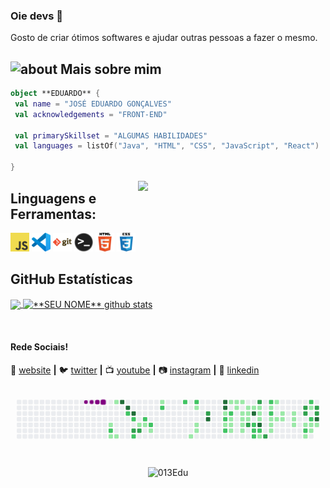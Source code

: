 ### Oie devs 👋

Gosto de criar ótimos softwares e ajudar outras pessoas a fazer o mesmo.

## <img width="45" alt="about" src="https://raw.github.com/elizarov/elizarov/master/about.png"> Mais sobre mim

```kotlin
object **EDUARDO** {
 val name = "JOSÉ EDUARDO GONÇALVES"
 val acknowledgements = "FRONT-END"
 
 val primarySkillset = "ALGUMAS HABILIDADES"
 val languages = listOf("Java", "HTML", "CSS", "JavaScript", "React") 

}
```
<img align="right" width="300" src="https://i2.wp.com/allhtaccess.info/wp-content/uploads/2018/03/programming.gif?fit=1281%2C716&ssl=1" />

## **Linguagens e Ferramentas:**  

<code><img height="30" src="https://raw.githubusercontent.com/github/explore/80688e429a7d4ef2fca1e82350fe8e3517d3494d/topics/javascript/javascript.png"></code>
<code><img height="30" src="https://raw.githubusercontent.com/github/explore/80688e429a7d4ef2fca1e82350fe8e3517d3494d/topics/visual-studio-code/visual-studio-code.png"></code>
<code><img height="30" src="https://raw.githubusercontent.com/github/explore/80688e429a7d4ef2fca1e82350fe8e3517d3494d/topics/git/git.png"></code>
<code><img height="30" src="https://raw.githubusercontent.com/github/explore/80688e429a7d4ef2fca1e82350fe8e3517d3494d/topics/terminal/terminal.png"></code>
<code><img height="30" src="https://raw.githubusercontent.com/github/explore/80688e429a7d4ef2fca1e82350fe8e3517d3494d/topics/html/html.png"></code>
<code><img height="30" src="https://raw.githubusercontent.com/github/explore/80688e429a7d4ef2fca1e82350fe8e3517d3494d/topics/css/css.png"></code>



## **GitHub Estatísticas**

<a href="https://github.com/Gurupreet">
  <img align="center" src="https://github-readme-stats.vercel.app/api/top-langs/?username=013Edu&theme=dracula&hide_langs_below=1" />
</a>

<a href="https://github.com/Gurupreet">
 <img align="center" src="https://github-readme-stats.vercel.app/api?username=013Edu&show_icons=true&theme=dracula&line_height=27" alt="**SEU NOME** github stats"/>
</a>

[website]: https://codedev.ga/
[twitter]: https://twitter.com/duuukrl
[youtube]: https://www.youtube.com/user/SEUYOUTUBE/
[instagram]: https://www.instagram.com/eduardoogoncalvess_/
[linkedin]: https://www.linkedin.com/in/eduardo-gon%C3%A7alves-993586224/
<br>


#### Rede Sociais!

🏡 [website][website] **|** 
🐦 [twitter][twitter] **|** 
📺 [youtube][youtube] **|** 
📷 [instagram][instagram] **|** 
👔 [linkedin][linkedin]

<svg viewBox="-16 -32 880 192" width="880" height="192" xmlns="http://www.w3.org/2000/svg"><desc>Generated with https://github.com/Platane/snk</desc><style>@keyframes c0{6.03%{fill:var(--c1)}6.05%,to{fill:var(--ce)}}@keyframes c1{66.66%{fill:var(--c2)}66.68%,to{fill:var(--ce)}}@keyframes c2{7.08%{fill:var(--c1)}7.1%,to{fill:var(--ce)}}@keyframes c3{4.71%{fill:var(--c1)}4.73%,to{fill:var(--ce)}}@keyframes c4{6.81%{fill:var(--c1)}6.83%,to{fill:var(--ce)}}@keyframes c5{94.74%{fill:var(--c4)}94.76%,to{fill:var(--ce)}}@keyframes c6{94.22%{fill:var(--c4)}94.24%,to{fill:var(--ce)}}@keyframes c7{65.08%{fill:var(--c2)}65.1%,to{fill:var(--ce)}}@keyframes c8{93.69%{fill:var(--c4)}93.71%,to{fill:var(--ce)}}@keyframes c9{64.56%{fill:var(--c2)}64.58%,to{fill:var(--ce)}}@keyframes ca{68.23%{fill:var(--c3)}68.25%,to{fill:var(--ce)}}@keyframes cb{67.97%{fill:var(--c2)}67.99%,to{fill:var(--ce)}}@keyframes cc{9.44%{fill:var(--c1)}9.46%,to{fill:var(--ce)}}@keyframes cd{68.49%{fill:var(--c3)}68.51%,to{fill:var(--ce)}}@keyframes ce{62.98%{fill:var(--c2)}63%,to{fill:var(--ce)}}@keyframes cf{9.7%{fill:var(--c1)}9.72%,to{fill:var(--ce)}}@keyframes cg{63.51%{fill:var(--c2)}63.53%,to{fill:var(--ce)}}@keyframes ch{10.23%{fill:var(--c1)}10.25%,to{fill:var(--ce)}}@keyframes ci{12.06%{fill:var(--c1)}12.08%,to{fill:var(--ce)}}@keyframes cj{61.67%{fill:var(--c2)}61.69%,to{fill:var(--ce)}}@keyframes ck{60.36%{fill:var(--c2)}60.38%,to{fill:var(--ce)}}@keyframes cl{15.48%{fill:var(--c1)}15.5%,to{fill:var(--ce)}}@keyframes cm{59.83%{fill:var(--c2)}59.85%,to{fill:var(--ce)}}@keyframes cn{13.9%{fill:var(--c1)}13.92%,to{fill:var(--ce)}}@keyframes co{14.69%{fill:var(--c1)}14.71%,to{fill:var(--ce)}}@keyframes cp{14.95%{fill:var(--c1)}14.97%,to{fill:var(--ce)}}@keyframes cq{72.43%{fill:var(--c3)}72.45%,to{fill:var(--ce)}}@keyframes cr{90.02%{fill:var(--c4)}90.04%,to{fill:var(--ce)}}@keyframes cs{88.44%{fill:var(--c4)}88.46%,to{fill:var(--ce)}}@keyframes ct{88.18%{fill:var(--c4)}88.2%,to{fill:var(--ce)}}@keyframes cu{44.35%{fill:var(--c1)}44.37%,to{fill:var(--ce)}}@keyframes cv{57.73%{fill:var(--c2)}57.75%,to{fill:var(--ce)}}@keyframes cw{24.92%{fill:var(--c1)}24.94%,to{fill:var(--ce)}}@keyframes cx{57.21%{fill:var(--c2)}57.23%,to{fill:var(--ce)}}@keyframes cy{22.04%{fill:var(--c1)}22.06%,to{fill:var(--ce)}}@keyframes cz{44.61%{fill:var(--c2)}44.63%,to{fill:var(--ce)}}@keyframes c10{18.1%{fill:var(--c1)}18.12%,to{fill:var(--ce)}}@keyframes c11{17.84%{fill:var(--c1)}17.86%,to{fill:var(--ce)}}@keyframes c12{17.58%{fill:var(--c1)}17.6%,to{fill:var(--ce)}}@keyframes c13{21.77%{fill:var(--c1)}21.79%,to{fill:var(--ce)}}@keyframes c14{22.56%{fill:var(--c1)}22.58%,to{fill:var(--ce)}}@keyframes c15{21.51%{fill:var(--c1)}21.53%,to{fill:var(--ce)}}@keyframes c16{20.99%{fill:var(--c1)}21.01%,to{fill:var(--ce)}}@keyframes c17{18.63%{fill:var(--c1)}18.65%,to{fill:var(--ce)}}@keyframes c18{23.61%{fill:var(--c1)}23.63%,to{fill:var(--ce)}}@keyframes c19{23.87%{fill:var(--c1)}23.89%,to{fill:var(--ce)}}@keyframes c1a{20.46%{fill:var(--c1)}20.48%,to{fill:var(--ce)}}@keyframes c1b{20.72%{fill:var(--c1)}20.74%,to{fill:var(--ce)}}@keyframes c1c{18.89%{fill:var(--c1)}18.91%,to{fill:var(--ce)}}@keyframes c1d{74.79%{fill:var(--c3)}74.81%,to{fill:var(--ce)}}@keyframes c1e{20.2%{fill:var(--c1)}20.22%,to{fill:var(--ce)}}@keyframes c1f{86.6%{fill:var(--c4)}86.62%,to{fill:var(--ce)}}@keyframes c1g{55.11%{fill:var(--c2)}55.13%,to{fill:var(--ce)}}@keyframes c1h{55.37%{fill:var(--c2)}55.39%,to{fill:var(--ce)}}@keyframes c1i{55.63%{fill:var(--c2)}55.65%,to{fill:var(--ce)}}@keyframes c1j{78.47%{fill:var(--c3)}78.49%,to{fill:var(--ce)}}@keyframes c1k{19.94%{fill:var(--c1)}19.96%,to{fill:var(--ce)}}@keyframes c1l{19.68%{fill:var(--c1)}19.7%,to{fill:var(--ce)}}@keyframes c1m{19.41%{fill:var(--c1)}19.43%,to{fill:var(--ce)}}@keyframes c1n{85.82%{fill:var(--c4)}85.84%,to{fill:var(--ce)}}@keyframes c1o{40.41%{fill:var(--c2)}40.43%,to{fill:var(--ce)}}@keyframes c1p{40.15%{fill:var(--c1)}40.17%,to{fill:var(--ce)}}@keyframes c1q{76.11%{fill:var(--c3)}76.13%,to{fill:var(--ce)}}@keyframes c1r{53.27%{fill:var(--c2)}53.29%,to{fill:var(--ce)}}@keyframes c1s{37.26%{fill:var(--c1)}37.28%,to{fill:var(--ce)}}@keyframes c1t{52.75%{fill:var(--c2)}52.77%,to{fill:var(--ce)}}@keyframes c1u{28.86%{fill:var(--c1)}28.88%,to{fill:var(--ce)}}@keyframes c1v{34.9%{fill:var(--c1)}34.92%,to{fill:var(--ce)}}@keyframes c1w{34.64%{fill:var(--c1)}34.66%,to{fill:var(--ce)}}@keyframes c1x{36.21%{fill:var(--c1)}36.23%,to{fill:var(--ce)}}@keyframes c1y{29.12%{fill:var(--c1)}29.14%,to{fill:var(--ce)}}@keyframes c1z{29.65%{fill:var(--c1)}29.67%,to{fill:var(--ce)}}@keyframes c20{29.39%{fill:var(--c1)}29.41%,to{fill:var(--ce)}}@keyframes c21{30.17%{fill:var(--c1)}30.19%,to{fill:var(--ce)}}@keyframes c22{30.44%{fill:var(--c1)}30.46%,to{fill:var(--ce)}}@keyframes c23{30.7%{fill:var(--c1)}30.72%,to{fill:var(--ce)}}@keyframes c24{80.83%{fill:var(--c3)}80.85%,to{fill:var(--ce)}}@keyframes c25{81.09%{fill:var(--c3)}81.11%,to{fill:var(--ce)}}@keyframes c26{31.22%{fill:var(--c1)}31.24%,to{fill:var(--ce)}}@keyframes c27{50.38%{fill:var(--c2)}50.4%,to{fill:var(--ce)}}@keyframes c28{32.8%{fill:var(--c1)}32.82%,to{fill:var(--ce)}}@keyframes c29{48.81%{fill:var(--c2)}48.83%,to{fill:var(--ce)}}@keyframes c2a{49.07%{fill:var(--c1)}49.09%,to{fill:var(--ce)}}@keyframes c2b{49.6%{fill:var(--c2)}49.62%,to{fill:var(--ce)}}@keyframes c2c{31.49%{fill:var(--c1)}31.51%,to{fill:var(--ce)}}@keyframes c2d{32.27%{fill:var(--c1)}32.29%,to{fill:var(--ce)}}@keyframes c2e{81.88%{fill:var(--c3)}81.9%,to{fill:var(--ce)}}@keyframes c2f{81.62%{fill:var(--c3)}81.64%,to{fill:var(--ce)}}@keyframes c2g{82.93%{fill:var(--c4)}82.95%,to{fill:var(--ce)}}@keyframes c2h{31.75%{fill:var(--c1)}31.77%,to{fill:var(--ce)}}@keyframes u0{4.71%{transform:scale(0,1)}4.73%,6.03%{transform:scale(.02,1)}6.05%,6.81%{transform:scale(.04,1)}6.83%,7.08%{transform:scale(.06,1)}7.1%,9.44%{transform:scale(.08,1)}9.46%,9.7%{transform:scale(.1,1)}10.23%,9.72%{transform:scale(.13,1)}10.25%,12.06%{transform:scale(.15,1)}12.08%,13.9%{transform:scale(.17,1)}13.92%,14.69%{transform:scale(.19,1)}14.71%,14.95%{transform:scale(.21,1)}14.97%,15.48%{transform:scale(.23,1)}15.5%,17.58%{transform:scale(.25,1)}17.6%,17.84%{transform:scale(.27,1)}17.86%,18.1%{transform:scale(.29,1)}18.12%,18.63%{transform:scale(.31,1)}18.65%,18.89%{transform:scale(.33,1)}18.91%,19.41%{transform:scale(.35,1)}19.43%,19.68%{transform:scale(.38,1)}19.7%,19.94%{transform:scale(.4,1)}19.96%,20.2%{transform:scale(.42,1)}20.22%,20.46%{transform:scale(.44,1)}20.48%,20.72%{transform:scale(.46,1)}20.74%,20.99%{transform:scale(.48,1)}21.01%,21.51%{transform:scale(.5,1)}21.53%,21.77%{transform:scale(.52,1)}21.79%,22.04%{transform:scale(.54,1)}22.06%,22.56%{transform:scale(.56,1)}22.58%,23.61%{transform:scale(.58,1)}23.63%,23.87%{transform:scale(.6,1)}23.89%,24.92%{transform:scale(.63,1)}24.94%,28.86%{transform:scale(.65,1)}28.88%,29.12%{transform:scale(.67,1)}29.14%,29.39%{transform:scale(.69,1)}29.41%,29.65%{transform:scale(.71,1)}29.67%,30.17%{transform:scale(.73,1)}30.19%,30.44%{transform:scale(.75,1)}30.46%,30.7%{transform:scale(.77,1)}30.72%,31.22%{transform:scale(.79,1)}31.24%,31.49%{transform:scale(.81,1)}31.51%,31.75%{transform:scale(.83,1)}31.77%,32.27%{transform:scale(.85,1)}32.29%,32.8%{transform:scale(.88,1)}32.82%,34.64%{transform:scale(.9,1)}34.66%,34.9%{transform:scale(.92,1)}34.92%,36.21%{transform:scale(.94,1)}36.23%,37.26%{transform:scale(.96,1)}37.28%,40.15%{transform:scale(.98,1)}40.17%,to{transform:scale(1,1)}}@keyframes u1{40.41%{transform:scale(0,1)}40.43%,to{transform:scale(1,1)}}@keyframes u2{44.35%{transform:scale(0,1)}44.37%,to{transform:scale(1,1)}}@keyframes u3{44.61%{transform:scale(0,1)}44.63%,48.81%{transform:scale(.5,1)}48.83%,to{transform:scale(1,1)}}@keyframes u4{49.07%{transform:scale(0,1)}49.09%,to{transform:scale(1,1)}}@keyframes u5{49.6%{transform:scale(0,1)}49.62%,50.38%{transform:scale(.06,1)}50.4%,52.75%{transform:scale(.11,1)}52.77%,53.27%{transform:scale(.17,1)}53.29%,55.11%{transform:scale(.22,1)}55.13%,55.37%{transform:scale(.28,1)}55.39%,55.63%{transform:scale(.33,1)}55.65%,57.21%{transform:scale(.39,1)}57.23%,57.73%{transform:scale(.44,1)}57.75%,59.83%{transform:scale(.5,1)}59.85%,60.36%{transform:scale(.56,1)}60.38%,61.67%{transform:scale(.61,1)}61.69%,62.98%{transform:scale(.67,1)}63%,63.51%{transform:scale(.72,1)}63.53%,64.56%{transform:scale(.78,1)}64.58%,65.08%{transform:scale(.83,1)}65.1%,66.66%{transform:scale(.89,1)}66.68%,67.97%{transform:scale(.94,1)}67.99%,to{transform:scale(1,1)}}@keyframes u6{68.23%{transform:scale(0,1)}68.25%,68.49%{transform:scale(.1,1)}68.51%,72.43%{transform:scale(.2,1)}72.45%,74.79%{transform:scale(.3,1)}74.81%,76.11%{transform:scale(.4,1)}76.13%,78.47%{transform:scale(.5,1)}78.49%,80.83%{transform:scale(.6,1)}80.85%,81.09%{transform:scale(.7,1)}81.11%,81.62%{transform:scale(.8,1)}81.64%,81.88%{transform:scale(.9,1)}81.9%,to{transform:scale(1,1)}}@keyframes u7{82.93%{transform:scale(0,1)}82.95%,85.82%{transform:scale(.11,1)}85.84%,86.6%{transform:scale(.22,1)}86.62%,88.18%{transform:scale(.33,1)}88.2%,88.44%{transform:scale(.44,1)}88.46%,90.02%{transform:scale(.56,1)}90.04%,93.69%{transform:scale(.67,1)}93.71%,94.22%{transform:scale(.78,1)}94.24%,94.74%{transform:scale(.89,1)}94.76%,to{transform:scale(1,1)}}@keyframes s0{0%,99.74%{transform:translate(0,-16px)}.26%{transform:translate(0,0)}4.72%{transform:translate(272px,0)}4.99%{transform:translate(272px,16px)}5.25%{transform:translate(256px,16px)}6.04%{transform:translate(256px,64px)}6.3%{transform:translate(272px,64px)}6.82%{transform:translate(272px,96px)}7.35%{transform:translate(240px,96px)}7.87%{transform:translate(240px,64px)}63.78%,9.71%{transform:translate(352px,64px)}9.97%{transform:translate(352px,80px)}10.5%{transform:translate(384px,80px)}11.81%{transform:translate(384px,0)}12.86%{transform:translate(448px,0)}13.12%{transform:translate(448px,16px)}13.91%{transform:translate(496px,16px)}14.96%{transform:translate(496px,80px)}15.22%{transform:translate(480px,80px)}15.49%{transform:translate(480px,96px)}17.32%{transform:translate(592px,96px)}18.11%,42.78%{transform:translate(592px,48px)}19.42%,54.59%,85.56%{transform:translate(672px,48px)}19.95%,54.07%,78.74%{transform:translate(672px,16px)}20.47%{transform:translate(640px,16px)}20.73%,74.28%{transform:translate(640px,32px)}21%{transform:translate(624px,32px)}21.52%{transform:translate(624px,0)}22.05%{transform:translate(592px,0)}22.31%,44.88%{transform:translate(592px,16px)}22.83%{transform:translate(624px,16px)}23.88%{transform:translate(624px,80px)}24.15%{transform:translate(608px,80px)}24.41%{transform:translate(608px,64px)}25.2%,43.57%{transform:translate(560px,64px)}25.46%{transform:translate(560px,48px)}25.72%{transform:translate(544px,48px)}25.98%{transform:translate(544px,64px)}27.3%{transform:translate(624px,64px)}27.56%{transform:translate(624px,48px)}29.4%{transform:translate(736px,48px)}29.66%{transform:translate(736px,32px)}30.18%{transform:translate(768px,32px)}30.71%{transform:translate(768px,64px)}31.76%{transform:translate(832px,64px)}32.02%{transform:translate(832px,80px)}32.28%{transform:translate(816px,80px)}32.55%{transform:translate(816px,96px)}33.07%{transform:translate(784px,96px)}33.33%,50.66%{transform:translate(784px,80px)}34.65%,38.85%{transform:translate(704px,80px)}34.91%{transform:translate(704px,64px)}35.17%{transform:translate(720px,64px)}36.22%,47.24%{transform:translate(720px,0)}36.48%{transform:translate(736px,0)}36.75%{transform:translate(736px,16px)}37.53%,53.81%{transform:translate(688px,16px)}38.58%,40.68%,75.85%{transform:translate(688px,80px)}39.37%{transform:translate(704px,112px)}39.9%{transform:translate(672px,112px)}40.42%{transform:translate(672px,80px)}41.21%{transform:translate(688px,48px)}43.04%{transform:translate(592px,64px)}44.09%,58.27%{transform:translate(560px,32px)}44.62%{transform:translate(592px,32px)}46.98%{transform:translate(720px,16px)}48.82%{transform:translate(816px,0)}49.61%{transform:translate(816px,48px)}49.87%{transform:translate(800px,48px)}50.39%{transform:translate(800px,80px)}51.44%{transform:translate(784px,32px)}52.76%{transform:translate(704px,32px)}53.28%,77.95%{transform:translate(704px,0)}53.54%{transform:translate(688px,0)}54.86%{transform:translate(656px,48px)}55.64%{transform:translate(656px,96px)}55.91%{transform:translate(640px,96px)}56.17%{transform:translate(640px,80px)}57.22%{transform:translate(576px,80px)}58.01%{transform:translate(576px,32px)}58.79%{transform:translate(560px,0)}61.42%{transform:translate(400px,0)}61.68%{transform:translate(400px,16px)}62.47%{transform:translate(352px,16px)}62.99%,64.04%{transform:translate(352px,48px)}63.25%{transform:translate(368px,48px)}63.52%{transform:translate(368px,64px)}64.83%{transform:translate(304px,48px)}65.09%{transform:translate(304px,32px)}65.88%{transform:translate(256px,32px)}66.67%{transform:translate(256px,80px)}67.45%{transform:translate(304px,80px)}67.72%{transform:translate(304px,96px)}67.98%{transform:translate(320px,96px)}68.24%{transform:translate(320px,80px)}71.39%{transform:translate(512px,80px)}72.18%,90.55%{transform:translate(512px,32px)}74.8%{transform:translate(640px,64px)}75.07%,86.09%{transform:translate(656px,64px)}75.33%{transform:translate(656px,80px)}76.12%{transform:translate(688px,96px)}76.38%{transform:translate(704px,96px)}78.48%{transform:translate(672px,0)}80.84%{transform:translate(800px,16px)}81.1%{transform:translate(800px,32px)}81.63%,82.68%{transform:translate(832px,32px)}81.89%{transform:translate(832px,16px)}82.15%{transform:translate(848px,16px)}82.41%{transform:translate(848px,32px)}82.94%{transform:translate(832px,48px)}85.83%{transform:translate(672px,64px)}86.88%{transform:translate(656px,16px)}88.19%{transform:translate(576px,16px)}88.45%{transform:translate(576px,0)}89.24%{transform:translate(528px,0)}90.03%{transform:translate(528px,48px)}90.29%{transform:translate(512px,48px)}93.7%{transform:translate(320px,32px)}93.96%{transform:translate(320px,16px)}94.23%{transform:translate(304px,16px)}94.49%{transform:translate(304px,0)}98.43%{transform:translate(64px,0)}98.69%{transform:translate(64px,-16px)}}@keyframes s1{0%,99.74%{transform:translate(16px,-16px)}.26%{transform:translate(0,-16px)}.52%{transform:translate(0,0)}4.99%{transform:translate(272px,0)}5.25%{transform:translate(272px,16px)}5.51%{transform:translate(256px,16px)}6.3%{transform:translate(256px,64px)}6.56%{transform:translate(272px,64px)}7.09%{transform:translate(272px,96px)}7.61%{transform:translate(240px,96px)}8.14%{transform:translate(240px,64px)}64.04%,9.97%{transform:translate(352px,64px)}10.24%{transform:translate(352px,80px)}10.76%{transform:translate(384px,80px)}12.07%{transform:translate(384px,0)}13.12%{transform:translate(448px,0)}13.39%{transform:translate(448px,16px)}14.17%{transform:translate(496px,16px)}15.22%{transform:translate(496px,80px)}15.49%{transform:translate(480px,80px)}15.75%{transform:translate(480px,96px)}17.59%{transform:translate(592px,96px)}18.37%,43.04%{transform:translate(592px,48px)}19.69%,54.86%,85.83%{transform:translate(672px,48px)}20.21%,54.33%,79%{transform:translate(672px,16px)}20.73%{transform:translate(640px,16px)}21%,74.54%{transform:translate(640px,32px)}21.26%{transform:translate(624px,32px)}21.78%{transform:translate(624px,0)}22.31%{transform:translate(592px,0)}22.57%,45.14%{transform:translate(592px,16px)}23.1%{transform:translate(624px,16px)}24.15%{transform:translate(624px,80px)}24.41%{transform:translate(608px,80px)}24.67%{transform:translate(608px,64px)}25.46%,43.83%{transform:translate(560px,64px)}25.72%{transform:translate(560px,48px)}25.98%{transform:translate(544px,48px)}26.25%{transform:translate(544px,64px)}27.56%{transform:translate(624px,64px)}27.82%{transform:translate(624px,48px)}29.66%{transform:translate(736px,48px)}29.92%{transform:translate(736px,32px)}30.45%{transform:translate(768px,32px)}30.97%{transform:translate(768px,64px)}32.02%{transform:translate(832px,64px)}32.28%{transform:translate(832px,80px)}32.55%{transform:translate(816px,80px)}32.81%{transform:translate(816px,96px)}33.33%{transform:translate(784px,96px)}33.6%,50.92%{transform:translate(784px,80px)}34.91%,39.11%{transform:translate(704px,80px)}35.17%{transform:translate(704px,64px)}35.43%{transform:translate(720px,64px)}36.48%,47.51%{transform:translate(720px,0)}36.75%{transform:translate(736px,0)}37.01%{transform:translate(736px,16px)}37.8%,54.07%{transform:translate(688px,16px)}38.85%,40.94%,76.12%{transform:translate(688px,80px)}39.63%{transform:translate(704px,112px)}40.16%{transform:translate(672px,112px)}40.68%{transform:translate(672px,80px)}41.47%{transform:translate(688px,48px)}43.31%{transform:translate(592px,64px)}44.36%,58.53%{transform:translate(560px,32px)}44.88%{transform:translate(592px,32px)}47.24%{transform:translate(720px,16px)}49.08%{transform:translate(816px,0)}49.87%{transform:translate(816px,48px)}50.13%{transform:translate(800px,48px)}50.66%{transform:translate(800px,80px)}51.71%{transform:translate(784px,32px)}53.02%{transform:translate(704px,32px)}53.54%,78.22%{transform:translate(704px,0)}53.81%{transform:translate(688px,0)}55.12%{transform:translate(656px,48px)}55.91%{transform:translate(656px,96px)}56.17%{transform:translate(640px,96px)}56.43%{transform:translate(640px,80px)}57.48%{transform:translate(576px,80px)}58.27%{transform:translate(576px,32px)}59.06%{transform:translate(560px,0)}61.68%{transform:translate(400px,0)}61.94%{transform:translate(400px,16px)}62.73%{transform:translate(352px,16px)}63.25%,64.3%{transform:translate(352px,48px)}63.52%{transform:translate(368px,48px)}63.78%{transform:translate(368px,64px)}65.09%{transform:translate(304px,48px)}65.35%{transform:translate(304px,32px)}66.14%{transform:translate(256px,32px)}66.93%{transform:translate(256px,80px)}67.72%{transform:translate(304px,80px)}67.98%{transform:translate(304px,96px)}68.24%{transform:translate(320px,96px)}68.5%{transform:translate(320px,80px)}71.65%{transform:translate(512px,80px)}72.44%,90.81%{transform:translate(512px,32px)}75.07%{transform:translate(640px,64px)}75.33%,86.35%{transform:translate(656px,64px)}75.59%{transform:translate(656px,80px)}76.38%{transform:translate(688px,96px)}76.64%{transform:translate(704px,96px)}78.74%{transform:translate(672px,0)}81.1%{transform:translate(800px,16px)}81.36%{transform:translate(800px,32px)}81.89%,82.94%{transform:translate(832px,32px)}82.15%{transform:translate(832px,16px)}82.41%{transform:translate(848px,16px)}82.68%{transform:translate(848px,32px)}83.2%{transform:translate(832px,48px)}86.09%{transform:translate(672px,64px)}87.14%{transform:translate(656px,16px)}88.45%{transform:translate(576px,16px)}88.71%{transform:translate(576px,0)}89.5%{transform:translate(528px,0)}90.29%{transform:translate(528px,48px)}90.55%{transform:translate(512px,48px)}93.96%{transform:translate(320px,32px)}94.23%{transform:translate(320px,16px)}94.49%{transform:translate(304px,16px)}94.75%{transform:translate(304px,0)}98.69%{transform:translate(64px,0)}98.95%{transform:translate(64px,-16px)}}@keyframes s2{0%,99.74%{transform:translate(32px,-16px)}.52%{transform:translate(0,-16px)}.79%{transform:translate(0,0)}5.25%{transform:translate(272px,0)}5.51%{transform:translate(272px,16px)}5.77%{transform:translate(256px,16px)}6.56%{transform:translate(256px,64px)}6.82%{transform:translate(272px,64px)}7.35%{transform:translate(272px,96px)}7.87%{transform:translate(240px,96px)}8.4%{transform:translate(240px,64px)}10.24%,64.3%{transform:translate(352px,64px)}10.5%{transform:translate(352px,80px)}11.02%{transform:translate(384px,80px)}12.34%{transform:translate(384px,0)}13.39%{transform:translate(448px,0)}13.65%{transform:translate(448px,16px)}14.44%{transform:translate(496px,16px)}15.49%{transform:translate(496px,80px)}15.75%{transform:translate(480px,80px)}16.01%{transform:translate(480px,96px)}17.85%{transform:translate(592px,96px)}18.64%,43.31%{transform:translate(592px,48px)}19.95%,55.12%,86.09%{transform:translate(672px,48px)}20.47%,54.59%,79.27%{transform:translate(672px,16px)}21%{transform:translate(640px,16px)}21.26%,74.8%{transform:translate(640px,32px)}21.52%{transform:translate(624px,32px)}22.05%{transform:translate(624px,0)}22.57%{transform:translate(592px,0)}22.83%,45.41%{transform:translate(592px,16px)}23.36%{transform:translate(624px,16px)}24.41%{transform:translate(624px,80px)}24.67%{transform:translate(608px,80px)}24.93%{transform:translate(608px,64px)}25.72%,44.09%{transform:translate(560px,64px)}25.98%{transform:translate(560px,48px)}26.25%{transform:translate(544px,48px)}26.51%{transform:translate(544px,64px)}27.82%{transform:translate(624px,64px)}28.08%{transform:translate(624px,48px)}29.92%{transform:translate(736px,48px)}30.18%{transform:translate(736px,32px)}30.71%{transform:translate(768px,32px)}31.23%{transform:translate(768px,64px)}32.28%{transform:translate(832px,64px)}32.55%{transform:translate(832px,80px)}32.81%{transform:translate(816px,80px)}33.07%{transform:translate(816px,96px)}33.6%{transform:translate(784px,96px)}33.86%,51.18%{transform:translate(784px,80px)}35.17%,39.37%{transform:translate(704px,80px)}35.43%{transform:translate(704px,64px)}35.7%{transform:translate(720px,64px)}36.75%,47.77%{transform:translate(720px,0)}37.01%{transform:translate(736px,0)}37.27%{transform:translate(736px,16px)}38.06%,54.33%{transform:translate(688px,16px)}39.11%,41.21%,76.38%{transform:translate(688px,80px)}39.9%{transform:translate(704px,112px)}40.42%{transform:translate(672px,112px)}40.94%{transform:translate(672px,80px)}41.73%{transform:translate(688px,48px)}43.57%{transform:translate(592px,64px)}44.62%,58.79%{transform:translate(560px,32px)}45.14%{transform:translate(592px,32px)}47.51%{transform:translate(720px,16px)}49.34%{transform:translate(816px,0)}50.13%{transform:translate(816px,48px)}50.39%{transform:translate(800px,48px)}50.92%{transform:translate(800px,80px)}51.97%{transform:translate(784px,32px)}53.28%{transform:translate(704px,32px)}53.81%,78.48%{transform:translate(704px,0)}54.07%{transform:translate(688px,0)}55.38%{transform:translate(656px,48px)}56.17%{transform:translate(656px,96px)}56.43%{transform:translate(640px,96px)}56.69%{transform:translate(640px,80px)}57.74%{transform:translate(576px,80px)}58.53%{transform:translate(576px,32px)}59.32%{transform:translate(560px,0)}61.94%{transform:translate(400px,0)}62.2%{transform:translate(400px,16px)}62.99%{transform:translate(352px,16px)}63.52%,64.57%{transform:translate(352px,48px)}63.78%{transform:translate(368px,48px)}64.04%{transform:translate(368px,64px)}65.35%{transform:translate(304px,48px)}65.62%{transform:translate(304px,32px)}66.4%{transform:translate(256px,32px)}67.19%{transform:translate(256px,80px)}67.98%{transform:translate(304px,80px)}68.24%{transform:translate(304px,96px)}68.5%{transform:translate(320px,96px)}68.77%{transform:translate(320px,80px)}71.92%{transform:translate(512px,80px)}72.7%,91.08%{transform:translate(512px,32px)}75.33%{transform:translate(640px,64px)}75.59%,86.61%{transform:translate(656px,64px)}75.85%{transform:translate(656px,80px)}76.64%{transform:translate(688px,96px)}76.9%{transform:translate(704px,96px)}79%{transform:translate(672px,0)}81.36%{transform:translate(800px,16px)}81.63%{transform:translate(800px,32px)}82.15%,83.2%{transform:translate(832px,32px)}82.41%{transform:translate(832px,16px)}82.68%{transform:translate(848px,16px)}82.94%{transform:translate(848px,32px)}83.46%{transform:translate(832px,48px)}86.35%{transform:translate(672px,64px)}87.4%{transform:translate(656px,16px)}88.71%{transform:translate(576px,16px)}88.98%{transform:translate(576px,0)}89.76%{transform:translate(528px,0)}90.55%{transform:translate(528px,48px)}90.81%{transform:translate(512px,48px)}94.23%{transform:translate(320px,32px)}94.49%{transform:translate(320px,16px)}94.75%{transform:translate(304px,16px)}95.01%{transform:translate(304px,0)}98.95%{transform:translate(64px,0)}99.21%{transform:translate(64px,-16px)}}@keyframes s3{0%,99.74%{transform:translate(48px,-16px)}.79%{transform:translate(0,-16px)}1.05%{transform:translate(0,0)}5.51%{transform:translate(272px,0)}5.77%{transform:translate(272px,16px)}6.04%{transform:translate(256px,16px)}6.82%{transform:translate(256px,64px)}7.09%{transform:translate(272px,64px)}7.61%{transform:translate(272px,96px)}8.14%{transform:translate(240px,96px)}8.66%{transform:translate(240px,64px)}10.5%,64.57%{transform:translate(352px,64px)}10.76%{transform:translate(352px,80px)}11.29%{transform:translate(384px,80px)}12.6%{transform:translate(384px,0)}13.65%{transform:translate(448px,0)}13.91%{transform:translate(448px,16px)}14.7%{transform:translate(496px,16px)}15.75%{transform:translate(496px,80px)}16.01%{transform:translate(480px,80px)}16.27%{transform:translate(480px,96px)}18.11%{transform:translate(592px,96px)}18.9%,43.57%{transform:translate(592px,48px)}20.21%,55.38%,86.35%{transform:translate(672px,48px)}20.73%,54.86%,79.53%{transform:translate(672px,16px)}21.26%{transform:translate(640px,16px)}21.52%,75.07%{transform:translate(640px,32px)}21.78%{transform:translate(624px,32px)}22.31%{transform:translate(624px,0)}22.83%{transform:translate(592px,0)}23.1%,45.67%{transform:translate(592px,16px)}23.62%{transform:translate(624px,16px)}24.67%{transform:translate(624px,80px)}24.93%{transform:translate(608px,80px)}25.2%{transform:translate(608px,64px)}25.98%,44.36%{transform:translate(560px,64px)}26.25%{transform:translate(560px,48px)}26.51%{transform:translate(544px,48px)}26.77%{transform:translate(544px,64px)}28.08%{transform:translate(624px,64px)}28.35%{transform:translate(624px,48px)}30.18%{transform:translate(736px,48px)}30.45%{transform:translate(736px,32px)}30.97%{transform:translate(768px,32px)}31.5%{transform:translate(768px,64px)}32.55%{transform:translate(832px,64px)}32.81%{transform:translate(832px,80px)}33.07%{transform:translate(816px,80px)}33.33%{transform:translate(816px,96px)}33.86%{transform:translate(784px,96px)}34.12%,51.44%{transform:translate(784px,80px)}35.43%,39.63%{transform:translate(704px,80px)}35.7%{transform:translate(704px,64px)}35.96%{transform:translate(720px,64px)}37.01%,48.03%{transform:translate(720px,0)}37.27%{transform:translate(736px,0)}37.53%{transform:translate(736px,16px)}38.32%,54.59%{transform:translate(688px,16px)}39.37%,41.47%,76.64%{transform:translate(688px,80px)}40.16%{transform:translate(704px,112px)}40.68%{transform:translate(672px,112px)}41.21%{transform:translate(672px,80px)}41.99%{transform:translate(688px,48px)}43.83%{transform:translate(592px,64px)}44.88%,59.06%{transform:translate(560px,32px)}45.41%{transform:translate(592px,32px)}47.77%{transform:translate(720px,16px)}49.61%{transform:translate(816px,0)}50.39%{transform:translate(816px,48px)}50.66%{transform:translate(800px,48px)}51.18%{transform:translate(800px,80px)}52.23%{transform:translate(784px,32px)}53.54%{transform:translate(704px,32px)}54.07%,78.74%{transform:translate(704px,0)}54.33%{transform:translate(688px,0)}55.64%{transform:translate(656px,48px)}56.43%{transform:translate(656px,96px)}56.69%{transform:translate(640px,96px)}56.96%{transform:translate(640px,80px)}58.01%{transform:translate(576px,80px)}58.79%{transform:translate(576px,32px)}59.58%{transform:translate(560px,0)}62.2%{transform:translate(400px,0)}62.47%{transform:translate(400px,16px)}63.25%{transform:translate(352px,16px)}63.78%,64.83%{transform:translate(352px,48px)}64.04%{transform:translate(368px,48px)}64.3%{transform:translate(368px,64px)}65.62%{transform:translate(304px,48px)}65.88%{transform:translate(304px,32px)}66.67%{transform:translate(256px,32px)}67.45%{transform:translate(256px,80px)}68.24%{transform:translate(304px,80px)}68.5%{transform:translate(304px,96px)}68.77%{transform:translate(320px,96px)}69.03%{transform:translate(320px,80px)}72.18%{transform:translate(512px,80px)}72.97%,91.34%{transform:translate(512px,32px)}75.59%{transform:translate(640px,64px)}75.85%,86.88%{transform:translate(656px,64px)}76.12%{transform:translate(656px,80px)}76.9%{transform:translate(688px,96px)}77.17%{transform:translate(704px,96px)}79.27%{transform:translate(672px,0)}81.63%{transform:translate(800px,16px)}81.89%{transform:translate(800px,32px)}82.41%,83.46%{transform:translate(832px,32px)}82.68%{transform:translate(832px,16px)}82.94%{transform:translate(848px,16px)}83.2%{transform:translate(848px,32px)}83.73%{transform:translate(832px,48px)}86.61%{transform:translate(672px,64px)}87.66%{transform:translate(656px,16px)}88.98%{transform:translate(576px,16px)}89.24%{transform:translate(576px,0)}90.03%{transform:translate(528px,0)}90.81%{transform:translate(528px,48px)}91.08%{transform:translate(512px,48px)}94.49%{transform:translate(320px,32px)}94.75%{transform:translate(320px,16px)}95.01%{transform:translate(304px,16px)}95.28%{transform:translate(304px,0)}99.21%{transform:translate(64px,0)}99.48%{transform:translate(64px,-16px)}}:root{--cb:#1b1f230a;--cs:purple;--ce:#ebedf0;--c0:#ebedf0;--c1:#9be9a8;--c2:#40c463;--c3:#30a14e;--c4:#216e39}@media (prefers-color-scheme:dark){:root{--cb:#1b1f230a;--cs:purple;--ce:#161b22;--c1:#01311f;--c2:#034525;--c3:#0f6d31;--c4:#00c647}}.c{shape-rendering:geometricPrecision;fill:var(--ce);stroke-width:1px;stroke:var(--cb);animation:none 38100ms linear infinite}.c.c0{fill:var(--c1);animation-name:c0}.c.c1{fill:var(--c2);animation-name:c1}.c.c2,.c.c3,.c.c4{fill:var(--c1);animation-name:c2}.c.c3,.c.c4{animation-name:c3}.c.c4{animation-name:c4}.c.c5,.c.c6{fill:var(--c4);animation-name:c5}.c.c6{animation-name:c6}.c.c7{fill:var(--c2);animation-name:c7}.c.c8{fill:var(--c4);animation-name:c8}.c.c9{fill:var(--c2);animation-name:c9}.c.ca{fill:var(--c3);animation-name:ca}.c.cb{fill:var(--c2);animation-name:cb}.c.cc{fill:var(--c1);animation-name:cc}.c.cd{fill:var(--c3);animation-name:cd}.c.ce{fill:var(--c2);animation-name:ce}.c.cf{fill:var(--c1);animation-name:cf}.c.cg{fill:var(--c2);animation-name:cg}.c.ch,.c.ci{fill:var(--c1);animation-name:ch}.c.ci{animation-name:ci}.c.cj,.c.ck{fill:var(--c2);animation-name:cj}.c.ck{animation-name:ck}.c.cl{fill:var(--c1);animation-name:cl}.c.cm{fill:var(--c2);animation-name:cm}.c.cn,.c.co,.c.cp{fill:var(--c1);animation-name:cn}.c.co,.c.cp{animation-name:co}.c.cp{animation-name:cp}.c.cq{fill:var(--c3);animation-name:cq}.c.cr,.c.cs,.c.ct{fill:var(--c4);animation-name:cr}.c.cs,.c.ct{animation-name:cs}.c.ct{animation-name:ct}.c.cu{fill:var(--c1);animation-name:cu}.c.cv{fill:var(--c2);animation-name:cv}.c.cw{fill:var(--c1);animation-name:cw}.c.cx{fill:var(--c2);animation-name:cx}.c.cy{fill:var(--c1);animation-name:cy}.c.cz{fill:var(--c2);animation-name:cz}.c.c10{fill:var(--c1);animation-name:c10}.c.c11,.c.c12,.c.c13{fill:var(--c1);animation-name:c11}.c.c12,.c.c13{animation-name:c12}.c.c13{animation-name:c13}.c.c14,.c.c15,.c.c16{fill:var(--c1);animation-name:c14}.c.c15,.c.c16{animation-name:c15}.c.c16{animation-name:c16}.c.c17,.c.c18,.c.c19{fill:var(--c1);animation-name:c17}.c.c18,.c.c19{animation-name:c18}.c.c19{animation-name:c19}.c.c1a,.c.c1b,.c.c1c{fill:var(--c1);animation-name:c1a}.c.c1b,.c.c1c{animation-name:c1b}.c.c1c{animation-name:c1c}.c.c1d{fill:var(--c3);animation-name:c1d}.c.c1e{fill:var(--c1);animation-name:c1e}.c.c1f{fill:var(--c4);animation-name:c1f}.c.c1g,.c.c1h,.c.c1i{fill:var(--c2);animation-name:c1g}.c.c1h,.c.c1i{animation-name:c1h}.c.c1i{animation-name:c1i}.c.c1j{fill:var(--c3);animation-name:c1j}.c.c1k,.c.c1l,.c.c1m{fill:var(--c1);animation-name:c1k}.c.c1l,.c.c1m{animation-name:c1l}.c.c1m{animation-name:c1m}.c.c1n{fill:var(--c4);animation-name:c1n}.c.c1o{fill:var(--c2);animation-name:c1o}.c.c1p{fill:var(--c1);animation-name:c1p}.c.c1q{fill:var(--c3);animation-name:c1q}.c.c1r{fill:var(--c2);animation-name:c1r}.c.c1s{fill:var(--c1);animation-name:c1s}.c.c1t{fill:var(--c2);animation-name:c1t}.c.c1u{fill:var(--c1);animation-name:c1u}.c.c1v,.c.c1w,.c.c1x{fill:var(--c1);animation-name:c1v}.c.c1w,.c.c1x{animation-name:c1w}.c.c1x{animation-name:c1x}.c.c1y,.c.c1z,.c.c20{fill:var(--c1);animation-name:c1y}.c.c1z,.c.c20{animation-name:c1z}.c.c20{animation-name:c20}.c.c21,.c.c22,.c.c23{fill:var(--c1);animation-name:c21}.c.c22,.c.c23{animation-name:c22}.c.c23{animation-name:c23}.c.c24,.c.c25{fill:var(--c3);animation-name:c24}.c.c25{animation-name:c25}.c.c26{fill:var(--c1);animation-name:c26}.c.c27{fill:var(--c2);animation-name:c27}.c.c28{fill:var(--c1);animation-name:c28}.c.c29{fill:var(--c2);animation-name:c29}.c.c2a{fill:var(--c1);animation-name:c2a}.c.c2b{fill:var(--c2);animation-name:c2b}.c.c2c,.c.c2d{fill:var(--c1);animation-name:c2c}.c.c2d{animation-name:c2d}.c.c2e,.c.c2f{fill:var(--c3);animation-name:c2e}.c.c2f{animation-name:c2f}.c.c2g{fill:var(--c4);animation-name:c2g}.c.c2h{fill:var(--c1);animation-name:c2h}.s,.u{animation:none linear 38100ms infinite}.u,.u.u0{transform-origin:0 0}.u{transform:scale(0,1)}.u.u0{fill:var(--c1);animation-name:u0}.u.u1{fill:var(--c2);animation-name:u1;transform-origin:452.3px 0}.u.u2{fill:var(--c1);animation-name:u2;transform-origin:461.7px 0}.u.u3{fill:var(--c2);animation-name:u3;transform-origin:471.1px 0}.u.u4{fill:var(--c1);animation-name:u4;transform-origin:490px 0}.u.u5{fill:var(--c2);animation-name:u5;transform-origin:499.4px 0}.u.u6{fill:var(--c3);animation-name:u6;transform-origin:669px 0}.u.u7{fill:var(--c4);animation-name:u7;transform-origin:763.2px 0}.s{shape-rendering:geometricPrecision;fill:var(--cs)}.s.s0{transform:translate(0,-16px);animation-name:s0}.s.s1{transform:translate(16px,-16px);animation-name:s1}.s.s2{transform:translate(32px,-16px);animation-name:s2}.s.s3{transform:translate(48px,-16px);animation-name:s3}</style><rect class="c" x="2" y="2" rx="2" ry="2" width="12" height="12"/><rect class="c" x="2" y="18" rx="2" ry="2" width="12" height="12"/><rect class="c" x="2" y="34" rx="2" ry="2" width="12" height="12"/><rect class="c" x="2" y="50" rx="2" ry="2" width="12" height="12"/><rect class="c" x="2" y="66" rx="2" ry="2" width="12" height="12"/><rect class="c" x="2" y="82" rx="2" ry="2" width="12" height="12"/><rect class="c" x="2" y="98" rx="2" ry="2" width="12" height="12"/><rect class="c" x="18" y="2" rx="2" ry="2" width="12" height="12"/><rect class="c" x="18" y="18" rx="2" ry="2" width="12" height="12"/><rect class="c" x="18" y="34" rx="2" ry="2" width="12" height="12"/><rect class="c" x="18" y="50" rx="2" ry="2" width="12" height="12"/><rect class="c" x="18" y="66" rx="2" ry="2" width="12" height="12"/><rect class="c" x="18" y="82" rx="2" ry="2" width="12" height="12"/><rect class="c" x="18" y="98" rx="2" ry="2" width="12" height="12"/><rect class="c" x="34" y="2" rx="2" ry="2" width="12" height="12"/><rect class="c" x="34" y="18" rx="2" ry="2" width="12" height="12"/><rect class="c" x="34" y="34" rx="2" ry="2" width="12" height="12"/><rect class="c" x="34" y="50" rx="2" ry="2" width="12" height="12"/><rect class="c" x="34" y="66" rx="2" ry="2" width="12" height="12"/><rect class="c" x="34" y="82" rx="2" ry="2" width="12" height="12"/><rect class="c" x="34" y="98" rx="2" ry="2" width="12" height="12"/><rect class="c" x="50" y="2" rx="2" ry="2" width="12" height="12"/><rect class="c" x="50" y="18" rx="2" ry="2" width="12" height="12"/><rect class="c" x="50" y="34" rx="2" ry="2" width="12" height="12"/><rect class="c" x="50" y="50" rx="2" ry="2" width="12" height="12"/><rect class="c" x="50" y="66" rx="2" ry="2" width="12" height="12"/><rect class="c" x="50" y="82" rx="2" ry="2" width="12" height="12"/><rect class="c" x="50" y="98" rx="2" ry="2" width="12" height="12"/><rect class="c" x="66" y="2" rx="2" ry="2" width="12" height="12"/><rect class="c" x="66" y="18" rx="2" ry="2" width="12" height="12"/><rect class="c" x="66" y="34" rx="2" ry="2" width="12" height="12"/><rect class="c" x="66" y="50" rx="2" ry="2" width="12" height="12"/><rect class="c" x="66" y="66" rx="2" ry="2" width="12" height="12"/><rect class="c" x="66" y="82" rx="2" ry="2" width="12" height="12"/><rect class="c" x="66" y="98" rx="2" ry="2" width="12" height="12"/><rect class="c" x="82" y="2" rx="2" ry="2" width="12" height="12"/><rect class="c" x="82" y="18" rx="2" ry="2" width="12" height="12"/><rect class="c" x="82" y="34" rx="2" ry="2" width="12" height="12"/><rect class="c" x="82" y="50" rx="2" ry="2" width="12" height="12"/><rect class="c" x="82" y="66" rx="2" ry="2" width="12" height="12"/><rect class="c" x="82" y="82" rx="2" ry="2" width="12" height="12"/><rect class="c" x="82" y="98" rx="2" ry="2" width="12" height="12"/><rect class="c" x="98" y="2" rx="2" ry="2" width="12" height="12"/><rect class="c" x="98" y="18" rx="2" ry="2" width="12" height="12"/><rect class="c" x="98" y="34" rx="2" ry="2" width="12" height="12"/><rect class="c" x="98" y="50" rx="2" ry="2" width="12" height="12"/><rect class="c" x="98" y="66" rx="2" ry="2" width="12" height="12"/><rect class="c" x="98" y="82" rx="2" ry="2" width="12" height="12"/><rect class="c" x="98" y="98" rx="2" ry="2" width="12" height="12"/><rect class="c" x="114" y="2" rx="2" ry="2" width="12" height="12"/><rect class="c" x="114" y="18" rx="2" ry="2" width="12" height="12"/><rect class="c" x="114" y="34" rx="2" ry="2" width="12" height="12"/><rect class="c" x="114" y="50" rx="2" ry="2" width="12" height="12"/><rect class="c" x="114" y="66" rx="2" ry="2" width="12" height="12"/><rect class="c" x="114" y="82" rx="2" ry="2" width="12" height="12"/><rect class="c" x="114" y="98" rx="2" ry="2" width="12" height="12"/><rect class="c" x="130" y="2" rx="2" ry="2" width="12" height="12"/><rect class="c" x="130" y="18" rx="2" ry="2" width="12" height="12"/><rect class="c" x="130" y="34" rx="2" ry="2" width="12" height="12"/><rect class="c" x="130" y="50" rx="2" ry="2" width="12" height="12"/><rect class="c" x="130" y="66" rx="2" ry="2" width="12" height="12"/><rect class="c" x="130" y="82" rx="2" ry="2" width="12" height="12"/><rect class="c" x="130" y="98" rx="2" ry="2" width="12" height="12"/><rect class="c" x="146" y="2" rx="2" ry="2" width="12" height="12"/><rect class="c" x="146" y="18" rx="2" ry="2" width="12" height="12"/><rect class="c" x="146" y="34" rx="2" ry="2" width="12" height="12"/><rect class="c" x="146" y="50" rx="2" ry="2" width="12" height="12"/><rect class="c" x="146" y="66" rx="2" ry="2" width="12" height="12"/><rect class="c" x="146" y="82" rx="2" ry="2" width="12" height="12"/><rect class="c" x="146" y="98" rx="2" ry="2" width="12" height="12"/><rect class="c" x="162" y="2" rx="2" ry="2" width="12" height="12"/><rect class="c" x="162" y="18" rx="2" ry="2" width="12" height="12"/><rect class="c" x="162" y="34" rx="2" ry="2" width="12" height="12"/><rect class="c" x="162" y="50" rx="2" ry="2" width="12" height="12"/><rect class="c" x="162" y="66" rx="2" ry="2" width="12" height="12"/><rect class="c" x="162" y="82" rx="2" ry="2" width="12" height="12"/><rect class="c" x="162" y="98" rx="2" ry="2" width="12" height="12"/><rect class="c" x="178" y="2" rx="2" ry="2" width="12" height="12"/><rect class="c" x="178" y="18" rx="2" ry="2" width="12" height="12"/><rect class="c" x="178" y="34" rx="2" ry="2" width="12" height="12"/><rect class="c" x="178" y="50" rx="2" ry="2" width="12" height="12"/><rect class="c" x="178" y="66" rx="2" ry="2" width="12" height="12"/><rect class="c" x="178" y="82" rx="2" ry="2" width="12" height="12"/><rect class="c" x="178" y="98" rx="2" ry="2" width="12" height="12"/><rect class="c" x="194" y="2" rx="2" ry="2" width="12" height="12"/><rect class="c" x="194" y="18" rx="2" ry="2" width="12" height="12"/><rect class="c" x="194" y="34" rx="2" ry="2" width="12" height="12"/><rect class="c" x="194" y="50" rx="2" ry="2" width="12" height="12"/><rect class="c" x="194" y="66" rx="2" ry="2" width="12" height="12"/><rect class="c" x="194" y="82" rx="2" ry="2" width="12" height="12"/><rect class="c" x="194" y="98" rx="2" ry="2" width="12" height="12"/><rect class="c" x="210" y="2" rx="2" ry="2" width="12" height="12"/><rect class="c" x="210" y="18" rx="2" ry="2" width="12" height="12"/><rect class="c" x="210" y="34" rx="2" ry="2" width="12" height="12"/><rect class="c" x="210" y="50" rx="2" ry="2" width="12" height="12"/><rect class="c" x="210" y="66" rx="2" ry="2" width="12" height="12"/><rect class="c" x="210" y="82" rx="2" ry="2" width="12" height="12"/><rect class="c" x="210" y="98" rx="2" ry="2" width="12" height="12"/><rect class="c" x="226" y="2" rx="2" ry="2" width="12" height="12"/><rect class="c" x="226" y="18" rx="2" ry="2" width="12" height="12"/><rect class="c" x="226" y="34" rx="2" ry="2" width="12" height="12"/><rect class="c" x="226" y="50" rx="2" ry="2" width="12" height="12"/><rect class="c" x="226" y="66" rx="2" ry="2" width="12" height="12"/><rect class="c" x="226" y="82" rx="2" ry="2" width="12" height="12"/><rect class="c" x="226" y="98" rx="2" ry="2" width="12" height="12"/><rect class="c" x="242" y="2" rx="2" ry="2" width="12" height="12"/><rect class="c" x="242" y="18" rx="2" ry="2" width="12" height="12"/><rect class="c" x="242" y="34" rx="2" ry="2" width="12" height="12"/><rect class="c" x="242" y="50" rx="2" ry="2" width="12" height="12"/><rect class="c" x="242" y="66" rx="2" ry="2" width="12" height="12"/><rect class="c" x="242" y="82" rx="2" ry="2" width="12" height="12"/><rect class="c" x="242" y="98" rx="2" ry="2" width="12" height="12"/><rect class="c" x="258" y="2" rx="2" ry="2" width="12" height="12"/><rect class="c" x="258" y="18" rx="2" ry="2" width="12" height="12"/><rect class="c" x="258" y="34" rx="2" ry="2" width="12" height="12"/><rect class="c" x="258" y="50" rx="2" ry="2" width="12" height="12"/><rect class="c c0" x="258" y="66" rx="2" ry="2" width="12" height="12"/><rect class="c c1" x="258" y="82" rx="2" ry="2" width="12" height="12"/><rect class="c c2" x="258" y="98" rx="2" ry="2" width="12" height="12"/><rect class="c c3" x="274" y="2" rx="2" ry="2" width="12" height="12"/><rect class="c" x="274" y="18" rx="2" ry="2" width="12" height="12"/><rect class="c" x="274" y="34" rx="2" ry="2" width="12" height="12"/><rect class="c" x="274" y="50" rx="2" ry="2" width="12" height="12"/><rect class="c" x="274" y="66" rx="2" ry="2" width="12" height="12"/><rect class="c" x="274" y="82" rx="2" ry="2" width="12" height="12"/><rect class="c c4" x="274" y="98" rx="2" ry="2" width="12" height="12"/><rect class="c c5" x="290" y="2" rx="2" ry="2" width="12" height="12"/><rect class="c" x="290" y="18" rx="2" ry="2" width="12" height="12"/><rect class="c" x="290" y="34" rx="2" ry="2" width="12" height="12"/><rect class="c" x="290" y="50" rx="2" ry="2" width="12" height="12"/><rect class="c" x="290" y="66" rx="2" ry="2" width="12" height="12"/><rect class="c" x="290" y="82" rx="2" ry="2" width="12" height="12"/><rect class="c" x="290" y="98" rx="2" ry="2" width="12" height="12"/><rect class="c" x="306" y="2" rx="2" ry="2" width="12" height="12"/><rect class="c c6" x="306" y="18" rx="2" ry="2" width="12" height="12"/><rect class="c c7" x="306" y="34" rx="2" ry="2" width="12" height="12"/><rect class="c" x="306" y="50" rx="2" ry="2" width="12" height="12"/><rect class="c" x="306" y="66" rx="2" ry="2" width="12" height="12"/><rect class="c" x="306" y="82" rx="2" ry="2" width="12" height="12"/><rect class="c" x="306" y="98" rx="2" ry="2" width="12" height="12"/><rect class="c" x="322" y="2" rx="2" ry="2" width="12" height="12"/><rect class="c" x="322" y="18" rx="2" ry="2" width="12" height="12"/><rect class="c c8" x="322" y="34" rx="2" ry="2" width="12" height="12"/><rect class="c c9" x="322" y="50" rx="2" ry="2" width="12" height="12"/><rect class="c" x="322" y="66" rx="2" ry="2" width="12" height="12"/><rect class="c ca" x="322" y="82" rx="2" ry="2" width="12" height="12"/><rect class="c cb" x="322" y="98" rx="2" ry="2" width="12" height="12"/><rect class="c" x="338" y="2" rx="2" ry="2" width="12" height="12"/><rect class="c" x="338" y="18" rx="2" ry="2" width="12" height="12"/><rect class="c" x="338" y="34" rx="2" ry="2" width="12" height="12"/><rect class="c" x="338" y="50" rx="2" ry="2" width="12" height="12"/><rect class="c cc" x="338" y="66" rx="2" ry="2" width="12" height="12"/><rect class="c cd" x="338" y="82" rx="2" ry="2" width="12" height="12"/><rect class="c" x="338" y="98" rx="2" ry="2" width="12" height="12"/><rect class="c" x="354" y="2" rx="2" ry="2" width="12" height="12"/><rect class="c" x="354" y="18" rx="2" ry="2" width="12" height="12"/><rect class="c" x="354" y="34" rx="2" ry="2" width="12" height="12"/><rect class="c ce" x="354" y="50" rx="2" ry="2" width="12" height="12"/><rect class="c cf" x="354" y="66" rx="2" ry="2" width="12" height="12"/><rect class="c" x="354" y="82" rx="2" ry="2" width="12" height="12"/><rect class="c" x="354" y="98" rx="2" ry="2" width="12" height="12"/><rect class="c" x="370" y="2" rx="2" ry="2" width="12" height="12"/><rect class="c" x="370" y="18" rx="2" ry="2" width="12" height="12"/><rect class="c" x="370" y="34" rx="2" ry="2" width="12" height="12"/><rect class="c" x="370" y="50" rx="2" ry="2" width="12" height="12"/><rect class="c cg" x="370" y="66" rx="2" ry="2" width="12" height="12"/><rect class="c ch" x="370" y="82" rx="2" ry="2" width="12" height="12"/><rect class="c" x="370" y="98" rx="2" ry="2" width="12" height="12"/><rect class="c" x="386" y="2" rx="2" ry="2" width="12" height="12"/><rect class="c" x="386" y="18" rx="2" ry="2" width="12" height="12"/><rect class="c" x="386" y="34" rx="2" ry="2" width="12" height="12"/><rect class="c" x="386" y="50" rx="2" ry="2" width="12" height="12"/><rect class="c" x="386" y="66" rx="2" ry="2" width="12" height="12"/><rect class="c" x="386" y="82" rx="2" ry="2" width="12" height="12"/><rect class="c" x="386" y="98" rx="2" ry="2" width="12" height="12"/><rect class="c ci" x="402" y="2" rx="2" ry="2" width="12" height="12"/><rect class="c cj" x="402" y="18" rx="2" ry="2" width="12" height="12"/><rect class="c" x="402" y="34" rx="2" ry="2" width="12" height="12"/><rect class="c" x="402" y="50" rx="2" ry="2" width="12" height="12"/><rect class="c" x="402" y="66" rx="2" ry="2" width="12" height="12"/><rect class="c" x="402" y="82" rx="2" ry="2" width="12" height="12"/><rect class="c" x="402" y="98" rx="2" ry="2" width="12" height="12"/><rect class="c" x="418" y="2" rx="2" ry="2" width="12" height="12"/><rect class="c" x="418" y="18" rx="2" ry="2" width="12" height="12"/><rect class="c" x="418" y="34" rx="2" ry="2" width="12" height="12"/><rect class="c" x="418" y="50" rx="2" ry="2" width="12" height="12"/><rect class="c" x="418" y="66" rx="2" ry="2" width="12" height="12"/><rect class="c" x="418" y="82" rx="2" ry="2" width="12" height="12"/><rect class="c" x="418" y="98" rx="2" ry="2" width="12" height="12"/><rect class="c" x="434" y="2" rx="2" ry="2" width="12" height="12"/><rect class="c" x="434" y="18" rx="2" ry="2" width="12" height="12"/><rect class="c" x="434" y="34" rx="2" ry="2" width="12" height="12"/><rect class="c" x="434" y="50" rx="2" ry="2" width="12" height="12"/><rect class="c" x="434" y="66" rx="2" ry="2" width="12" height="12"/><rect class="c" x="434" y="82" rx="2" ry="2" width="12" height="12"/><rect class="c" x="434" y="98" rx="2" ry="2" width="12" height="12"/><rect class="c" x="450" y="2" rx="2" ry="2" width="12" height="12"/><rect class="c" x="450" y="18" rx="2" ry="2" width="12" height="12"/><rect class="c" x="450" y="34" rx="2" ry="2" width="12" height="12"/><rect class="c" x="450" y="50" rx="2" ry="2" width="12" height="12"/><rect class="c" x="450" y="66" rx="2" ry="2" width="12" height="12"/><rect class="c" x="450" y="82" rx="2" ry="2" width="12" height="12"/><rect class="c" x="450" y="98" rx="2" ry="2" width="12" height="12"/><rect class="c ck" x="466" y="2" rx="2" ry="2" width="12" height="12"/><rect class="c" x="466" y="18" rx="2" ry="2" width="12" height="12"/><rect class="c" x="466" y="34" rx="2" ry="2" width="12" height="12"/><rect class="c" x="466" y="50" rx="2" ry="2" width="12" height="12"/><rect class="c" x="466" y="66" rx="2" ry="2" width="12" height="12"/><rect class="c" x="466" y="82" rx="2" ry="2" width="12" height="12"/><rect class="c" x="466" y="98" rx="2" ry="2" width="12" height="12"/><rect class="c" x="482" y="2" rx="2" ry="2" width="12" height="12"/><rect class="c" x="482" y="18" rx="2" ry="2" width="12" height="12"/><rect class="c" x="482" y="34" rx="2" ry="2" width="12" height="12"/><rect class="c" x="482" y="50" rx="2" ry="2" width="12" height="12"/><rect class="c" x="482" y="66" rx="2" ry="2" width="12" height="12"/><rect class="c" x="482" y="82" rx="2" ry="2" width="12" height="12"/><rect class="c cl" x="482" y="98" rx="2" ry="2" width="12" height="12"/><rect class="c cm" x="498" y="2" rx="2" ry="2" width="12" height="12"/><rect class="c cn" x="498" y="18" rx="2" ry="2" width="12" height="12"/><rect class="c" x="498" y="34" rx="2" ry="2" width="12" height="12"/><rect class="c" x="498" y="50" rx="2" ry="2" width="12" height="12"/><rect class="c co" x="498" y="66" rx="2" ry="2" width="12" height="12"/><rect class="c cp" x="498" y="82" rx="2" ry="2" width="12" height="12"/><rect class="c" x="498" y="98" rx="2" ry="2" width="12" height="12"/><rect class="c" x="514" y="2" rx="2" ry="2" width="12" height="12"/><rect class="c" x="514" y="18" rx="2" ry="2" width="12" height="12"/><rect class="c" x="514" y="34" rx="2" ry="2" width="12" height="12"/><rect class="c" x="514" y="50" rx="2" ry="2" width="12" height="12"/><rect class="c" x="514" y="66" rx="2" ry="2" width="12" height="12"/><rect class="c" x="514" y="82" rx="2" ry="2" width="12" height="12"/><rect class="c" x="514" y="98" rx="2" ry="2" width="12" height="12"/><rect class="c" x="530" y="2" rx="2" ry="2" width="12" height="12"/><rect class="c" x="530" y="18" rx="2" ry="2" width="12" height="12"/><rect class="c cq" x="530" y="34" rx="2" ry="2" width="12" height="12"/><rect class="c cr" x="530" y="50" rx="2" ry="2" width="12" height="12"/><rect class="c" x="530" y="66" rx="2" ry="2" width="12" height="12"/><rect class="c" x="530" y="82" rx="2" ry="2" width="12" height="12"/><rect class="c" x="530" y="98" rx="2" ry="2" width="12" height="12"/><rect class="c" x="546" y="2" rx="2" ry="2" width="12" height="12"/><rect class="c" x="546" y="18" rx="2" ry="2" width="12" height="12"/><rect class="c" x="546" y="34" rx="2" ry="2" width="12" height="12"/><rect class="c" x="546" y="50" rx="2" ry="2" width="12" height="12"/><rect class="c" x="546" y="66" rx="2" ry="2" width="12" height="12"/><rect class="c" x="546" y="82" rx="2" ry="2" width="12" height="12"/><rect class="c" x="546" y="98" rx="2" ry="2" width="12" height="12"/><rect class="c" x="562" y="2" rx="2" ry="2" width="12" height="12"/><rect class="c" x="562" y="18" rx="2" ry="2" width="12" height="12"/><rect class="c" x="562" y="34" rx="2" ry="2" width="12" height="12"/><rect class="c" x="562" y="50" rx="2" ry="2" width="12" height="12"/><rect class="c" x="562" y="66" rx="2" ry="2" width="12" height="12"/><rect class="c" x="562" y="82" rx="2" ry="2" width="12" height="12"/><rect class="c" x="562" y="98" rx="2" ry="2" width="12" height="12"/><rect class="c cs" x="578" y="2" rx="2" ry="2" width="12" height="12"/><rect class="c ct" x="578" y="18" rx="2" ry="2" width="12" height="12"/><rect class="c cu" x="578" y="34" rx="2" ry="2" width="12" height="12"/><rect class="c cv" x="578" y="50" rx="2" ry="2" width="12" height="12"/><rect class="c cw" x="578" y="66" rx="2" ry="2" width="12" height="12"/><rect class="c cx" x="578" y="82" rx="2" ry="2" width="12" height="12"/><rect class="c" x="578" y="98" rx="2" ry="2" width="12" height="12"/><rect class="c cy" x="594" y="2" rx="2" ry="2" width="12" height="12"/><rect class="c" x="594" y="18" rx="2" ry="2" width="12" height="12"/><rect class="c cz" x="594" y="34" rx="2" ry="2" width="12" height="12"/><rect class="c c10" x="594" y="50" rx="2" ry="2" width="12" height="12"/><rect class="c c11" x="594" y="66" rx="2" ry="2" width="12" height="12"/><rect class="c c12" x="594" y="82" rx="2" ry="2" width="12" height="12"/><rect class="c" x="594" y="98" rx="2" ry="2" width="12" height="12"/><rect class="c c13" x="610" y="2" rx="2" ry="2" width="12" height="12"/><rect class="c c14" x="610" y="18" rx="2" ry="2" width="12" height="12"/><rect class="c" x="610" y="34" rx="2" ry="2" width="12" height="12"/><rect class="c" x="610" y="50" rx="2" ry="2" width="12" height="12"/><rect class="c" x="610" y="66" rx="2" ry="2" width="12" height="12"/><rect class="c" x="610" y="82" rx="2" ry="2" width="12" height="12"/><rect class="c" x="610" y="98" rx="2" ry="2" width="12" height="12"/><rect class="c c15" x="626" y="2" rx="2" ry="2" width="12" height="12"/><rect class="c" x="626" y="18" rx="2" ry="2" width="12" height="12"/><rect class="c c16" x="626" y="34" rx="2" ry="2" width="12" height="12"/><rect class="c c17" x="626" y="50" rx="2" ry="2" width="12" height="12"/><rect class="c c18" x="626" y="66" rx="2" ry="2" width="12" height="12"/><rect class="c c19" x="626" y="82" rx="2" ry="2" width="12" height="12"/><rect class="c" x="626" y="98" rx="2" ry="2" width="12" height="12"/><rect class="c" x="642" y="2" rx="2" ry="2" width="12" height="12"/><rect class="c c1a" x="642" y="18" rx="2" ry="2" width="12" height="12"/><rect class="c c1b" x="642" y="34" rx="2" ry="2" width="12" height="12"/><rect class="c c1c" x="642" y="50" rx="2" ry="2" width="12" height="12"/><rect class="c c1d" x="642" y="66" rx="2" ry="2" width="12" height="12"/><rect class="c" x="642" y="82" rx="2" ry="2" width="12" height="12"/><rect class="c" x="642" y="98" rx="2" ry="2" width="12" height="12"/><rect class="c" x="658" y="2" rx="2" ry="2" width="12" height="12"/><rect class="c c1e" x="658" y="18" rx="2" ry="2" width="12" height="12"/><rect class="c c1f" x="658" y="34" rx="2" ry="2" width="12" height="12"/><rect class="c" x="658" y="50" rx="2" ry="2" width="12" height="12"/><rect class="c c1g" x="658" y="66" rx="2" ry="2" width="12" height="12"/><rect class="c c1h" x="658" y="82" rx="2" ry="2" width="12" height="12"/><rect class="c c1i" x="658" y="98" rx="2" ry="2" width="12" height="12"/><rect class="c c1j" x="674" y="2" rx="2" ry="2" width="12" height="12"/><rect class="c c1k" x="674" y="18" rx="2" ry="2" width="12" height="12"/><rect class="c c1l" x="674" y="34" rx="2" ry="2" width="12" height="12"/><rect class="c c1m" x="674" y="50" rx="2" ry="2" width="12" height="12"/><rect class="c c1n" x="674" y="66" rx="2" ry="2" width="12" height="12"/><rect class="c c1o" x="674" y="82" rx="2" ry="2" width="12" height="12"/><rect class="c c1p" x="674" y="98" rx="2" ry="2" width="12" height="12"/><rect class="c" x="690" y="2" rx="2" ry="2" width="12" height="12"/><rect class="c" x="690" y="18" rx="2" ry="2" width="12" height="12"/><rect class="c" x="690" y="34" rx="2" ry="2" width="12" height="12"/><rect class="c" x="690" y="50" rx="2" ry="2" width="12" height="12"/><rect class="c" x="690" y="66" rx="2" ry="2" width="12" height="12"/><rect class="c" x="690" y="82" rx="2" ry="2" width="12" height="12"/><rect class="c c1q" x="690" y="98" rx="2" ry="2" width="12" height="12"/><rect class="c c1r" x="706" y="2" rx="2" ry="2" width="12" height="12"/><rect class="c c1s" x="706" y="18" rx="2" ry="2" width="12" height="12"/><rect class="c c1t" x="706" y="34" rx="2" ry="2" width="12" height="12"/><rect class="c c1u" x="706" y="50" rx="2" ry="2" width="12" height="12"/><rect class="c c1v" x="706" y="66" rx="2" ry="2" width="12" height="12"/><rect class="c c1w" x="706" y="82" rx="2" ry="2" width="12" height="12"/><rect class="c" x="706" y="98" rx="2" ry="2" width="12" height="12"/><rect class="c c1x" x="722" y="2" rx="2" ry="2" width="12" height="12"/><rect class="c" x="722" y="18" rx="2" ry="2" width="12" height="12"/><rect class="c" x="722" y="34" rx="2" ry="2" width="12" height="12"/><rect class="c c1y" x="722" y="50" rx="2" ry="2" width="12" height="12"/><rect class="c" x="722" y="66" rx="2" ry="2" width="12" height="12"/><rect class="c" x="722" y="82" rx="2" ry="2" width="12" height="12"/><rect class="c" x="722" y="98" rx="2" ry="2" width="12" height="12"/><rect class="c" x="738" y="2" rx="2" ry="2" width="12" height="12"/><rect class="c" x="738" y="18" rx="2" ry="2" width="12" height="12"/><rect class="c c1z" x="738" y="34" rx="2" ry="2" width="12" height="12"/><rect class="c c20" x="738" y="50" rx="2" ry="2" width="12" height="12"/><rect class="c" x="738" y="66" rx="2" ry="2" width="12" height="12"/><rect class="c" x="738" y="82" rx="2" ry="2" width="12" height="12"/><rect class="c" x="738" y="98" rx="2" ry="2" width="12" height="12"/><rect class="c" x="754" y="2" rx="2" ry="2" width="12" height="12"/><rect class="c" x="754" y="18" rx="2" ry="2" width="12" height="12"/><rect class="c" x="754" y="34" rx="2" ry="2" width="12" height="12"/><rect class="c" x="754" y="50" rx="2" ry="2" width="12" height="12"/><rect class="c" x="754" y="66" rx="2" ry="2" width="12" height="12"/><rect class="c" x="754" y="82" rx="2" ry="2" width="12" height="12"/><rect class="c" x="754" y="98" rx="2" ry="2" width="12" height="12"/><rect class="c" x="770" y="2" rx="2" ry="2" width="12" height="12"/><rect class="c" x="770" y="18" rx="2" ry="2" width="12" height="12"/><rect class="c c21" x="770" y="34" rx="2" ry="2" width="12" height="12"/><rect class="c c22" x="770" y="50" rx="2" ry="2" width="12" height="12"/><rect class="c c23" x="770" y="66" rx="2" ry="2" width="12" height="12"/><rect class="c" x="770" y="82" rx="2" ry="2" width="12" height="12"/><rect class="c" x="770" y="98" rx="2" ry="2" width="12" height="12"/><rect class="c" x="786" y="2" rx="2" ry="2" width="12" height="12"/><rect class="c" x="786" y="18" rx="2" ry="2" width="12" height="12"/><rect class="c" x="786" y="34" rx="2" ry="2" width="12" height="12"/><rect class="c" x="786" y="50" rx="2" ry="2" width="12" height="12"/><rect class="c" x="786" y="66" rx="2" ry="2" width="12" height="12"/><rect class="c" x="786" y="82" rx="2" ry="2" width="12" height="12"/><rect class="c" x="786" y="98" rx="2" ry="2" width="12" height="12"/><rect class="c" x="802" y="2" rx="2" ry="2" width="12" height="12"/><rect class="c c24" x="802" y="18" rx="2" ry="2" width="12" height="12"/><rect class="c c25" x="802" y="34" rx="2" ry="2" width="12" height="12"/><rect class="c" x="802" y="50" rx="2" ry="2" width="12" height="12"/><rect class="c c26" x="802" y="66" rx="2" ry="2" width="12" height="12"/><rect class="c c27" x="802" y="82" rx="2" ry="2" width="12" height="12"/><rect class="c c28" x="802" y="98" rx="2" ry="2" width="12" height="12"/><rect class="c c29" x="818" y="2" rx="2" ry="2" width="12" height="12"/><rect class="c c2a" x="818" y="18" rx="2" ry="2" width="12" height="12"/><rect class="c" x="818" y="34" rx="2" ry="2" width="12" height="12"/><rect class="c c2b" x="818" y="50" rx="2" ry="2" width="12" height="12"/><rect class="c c2c" x="818" y="66" rx="2" ry="2" width="12" height="12"/><rect class="c c2d" x="818" y="82" rx="2" ry="2" width="12" height="12"/><rect class="c" x="818" y="98" rx="2" ry="2" width="12" height="12"/><rect class="c" x="834" y="2" rx="2" ry="2" width="12" height="12"/><rect class="c c2e" x="834" y="18" rx="2" ry="2" width="12" height="12"/><rect class="c c2f" x="834" y="34" rx="2" ry="2" width="12" height="12"/><rect class="c c2g" x="834" y="50" rx="2" ry="2" width="12" height="12"/><rect class="c c2h" x="834" y="66" rx="2" ry="2" width="12" height="12"/><rect class="u u0" height="12" width="452.9" x="0.0" y="144"/><rect class="u u1" height="12" width="10.0" x="452.3" y="144"/><rect class="u u2" height="12" width="10.0" x="461.7" y="144"/><rect class="u u3" height="12" width="19.4" x="471.1" y="144"/><rect class="u u4" height="12" width="10.0" x="490.0" y="144"/><rect class="u u5" height="12" width="170.2" x="499.4" y="144"/><rect class="u u6" height="12" width="94.8" x="669.0" y="144"/><rect class="u u7" height="12" width="85.4" x="763.2" y="144"/><rect class="s s0" x="0.8" y="0.8" width="14.4" height="14.4" rx="4.5" ry="4.5"/><rect class="s s1" x="1.8" y="1.8" width="12.3" height="12.3" rx="4.1" ry="4.1"/><rect class="s s2" x="2.6" y="2.6" width="10.8" height="10.8" rx="3.6" ry="3.6"/><rect class="s s3" x="3.0" y="3.0" width="9.9" height="9.9" rx="3.3" ry="3.3"/></svg>

<p align="center"> <img src="https://komarev.com/ghpvc/?username=013Edu&label=Profile%20views&color=28a464&style=flat" alt="013Edu" /> </p>
